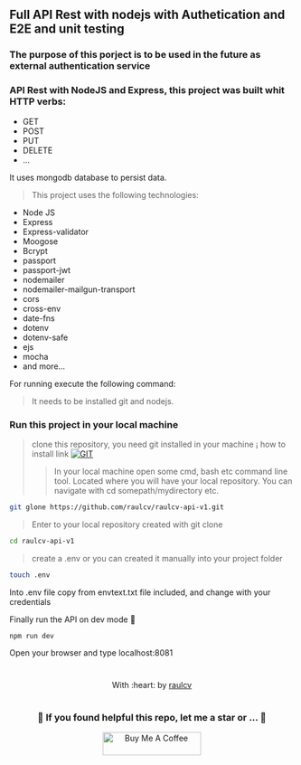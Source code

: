 ## Full API Rest with nodejs with Authetication and E2E and unit testing

### The purpose of this porject is to be used in the future as external authentication service

### API Rest with NodeJS and Express, this project was built whit HTTP verbs:

* GET
* POST
* PUT
* DELETE
* ...

It uses mongodb database to persist data.

>This project uses the following technologies:
* Node JS
* Express
* Express-validator
* Moogose
* Bcrypt
* passport
* passport-jwt
* nodemailer
* nodemailer-mailgun-transport
* cors
* cross-env
* date-fns
* dotenv
* dotenv-safe
* ejs
* mocha
* and more...


For running execute the following command:
> It needs to be installed git and nodejs.

### Run this project in your local machine
> clone this repository, you need git installed in your machine ¡ how to install link [![GIT](https://img.shields.io/badge/Git-0077B5?style=for-the-badge&logo=git&logoColor=red)](https://github.com/git-guides/install-git)
>> In your local machine open some cmd, bash etc command line tool. Located where you will have your local repository. You can navigate with cd somepath/mydirectory etc.

```bash
git glone https://github.com/raulcv/raulcv-api-v1.git
```

> Enter to your  local repository created with git clone
```bash
cd raulcv-api-v1
```
> create a .env or you can created it manually into your project folder
```bash
touch .env
```
Into .env file copy from envtext.txt file included, and change with your credentials

Finally run the API on dev mode 🤪
```bash
npm run dev
```
Open your browser and type localhost:8081

#
<p align="center">
	With :heart: by <a href="https://www.raulcv.com" target="_blank">raulcv</a>
</p>

#
<h3 align="center">🤗 If you found helpful this repo, let me a star  or ... 🐣</h3>
<p align="center">
<a href="https://www.buymeacoffee.com/iraulcv" target="_blank"><img src="https://cdn.buymeacoffee.com/buttons/default-orange.png" alt="Buy Me A Coffee" height="41" width="174"></a>
</p>
